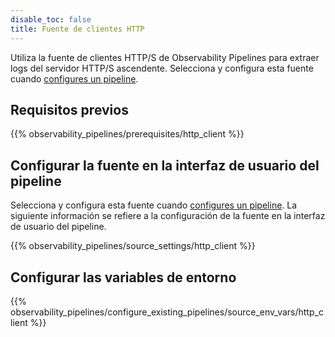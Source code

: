```yaml
---
disable_toc: false
title: Fuente de clientes HTTP
---
```


Utiliza la fuente de clientes HTTP/S de Observability Pipelines para extraer logs del servidor HTTP/S ascendente. Selecciona y configura esta fuente cuando [configures un pipeline][1].

## Requisitos previos

{{% observability_pipelines/prerequisites/http_client %}}

## Configurar la fuente en la interfaz de usuario del pipeline

Selecciona y configura esta fuente cuando [configures un pipeline][1]. La siguiente información se refiere a la configuración de la fuente en la interfaz de usuario del pipeline.

{{% observability_pipelines/source_settings/http_client %}}

## Configurar las variables de entorno

{{% observability_pipelines/configure_existing_pipelines/source_env_vars/http_client %}}

[1]: /es/observability_pipelines/configuration/set_up_pipelines/